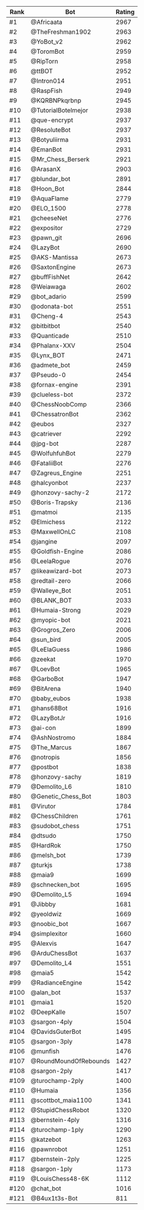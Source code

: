 Rank|Bot|Rating
---|---|---
#1|@Africaata|2967
#2|@TheFreshman1902|2963
#3|@YoBot_v2|2962
#4|@ToromBot|2959
#5|@RipTorn|2958
#6|@ttBOT|2952
#7|@Intron014|2951
#8|@RaspFish|2949
#9|@KQRBNPkqrbnp|2945
#10|@TutorialBotelmejor|2938
#11|@que-encrypt|2937
#12|@ResoluteBot|2937
#13|@Botyuliirma|2931
#14|@EmanBot|2931
#15|@Mr_Chess_Berserk|2921
#16|@ArasanX|2903
#17|@blundar_bot|2891
#18|@Hoon_Bot|2844
#19|@AquaFlame|2779
#20|@ELO_1500|2778
#21|@cheeseNet|2776
#22|@expositor|2729
#23|@pawn_git|2696
#24|@LazyBot|2690
#25|@AKS-Mantissa|2673
#26|@SaxtonEngine|2673
#27|@buffFishNet|2642
#28|@Weiawaga|2602
#29|@bot_adario|2599
#30|@odonata-bot|2551
#31|@Cheng-4|2543
#32|@bitbitbot|2540
#33|@Quanticade|2510
#34|@Phalanx-XXV|2504
#35|@Lynx_BOT|2471
#36|@admete_bot|2459
#37|@Pseudo-0|2454
#38|@fornax-engine|2391
#39|@clueless-bot|2372
#40|@ChessNoobComp|2366
#41|@ChessatronBot|2362
#42|@eubos|2327
#43|@catriever|2292
#44|@jpg-bot|2287
#45|@WolfuhfuhBot|2279
#46|@FataliiBot|2276
#47|@Zagreus_Engine|2251
#48|@halcyonbot|2237
#49|@honzovy-sachy-2|2172
#50|@Boris-Trapsky|2136
#51|@matmoi|2135
#52|@Elmichess|2122
#53|@MaxwellOnLC|2108
#54|@jangine|2097
#55|@Goldfish-Engine|2086
#56|@LeelaRogue|2076
#57|@likeawizard-bot|2073
#58|@redtail-zero|2066
#59|@Walleye_Bot|2051
#60|@BLANK_BOT|2033
#61|@Humaia-Strong|2029
#62|@myopic-bot|2021
#63|@Grogros_Zero|2006
#64|@sun_bird|2005
#65|@LeElaGuess|1986
#66|@zeekat|1970
#67|@LoevBot|1965
#68|@GarboBot|1947
#69|@BitArena|1940
#70|@baby_eubos|1938
#71|@hans68Bot|1916
#72|@LazyBotJr|1916
#73|@ai-con|1899
#74|@AshNostromo|1884
#75|@The_Marcus|1867
#76|@notropis|1856
#77|@postbot|1838
#78|@honzovy-sachy|1819
#79|@Demolito_L6|1810
#80|@Genetic_Chess_Bot|1803
#81|@Virutor|1784
#82|@ChessChildren|1761
#83|@sudobot_chess|1751
#84|@dtsudo|1750
#85|@HardRok|1750
#86|@melsh_bot|1739
#87|@turkjs|1738
#88|@maia9|1699
#89|@schnecken_bot|1695
#90|@Demolito_L5|1694
#91|@Jibbby|1681
#92|@yeoldwiz|1669
#93|@noobic_bot|1667
#94|@simplexitor|1660
#95|@Alexvis|1647
#96|@ArduChessBot|1637
#97|@Demolito_L4|1551
#98|@maia5|1542
#99|@RadianceEngine|1542
#100|@alan_bot|1537
#101|@maia1|1520
#102|@DeepKalle|1507
#103|@sargon-4ply|1504
#104|@DavidsGuterBot|1495
#105|@sargon-3ply|1478
#106|@munfish|1476
#107|@RoundMoundOfRebounds|1427
#108|@sargon-2ply|1417
#109|@turochamp-2ply|1400
#110|@Humaia|1356
#111|@scottbot_maia1100|1341
#112|@StupidChessRobot|1320
#113|@bernstein-4ply|1316
#114|@turochamp-1ply|1290
#115|@katzebot|1263
#116|@pawnrobot|1251
#117|@bernstein-2ply|1225
#118|@sargon-1ply|1173
#119|@LouisChess48-6K|1112
#120|@chat_bot|1016
#121|@B4ux1t3s-Bot|811
